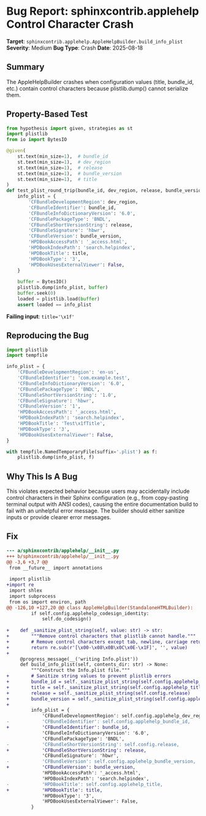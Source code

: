 # Bug Report: sphinxcontrib.applehelp Control Character Crash

**Target**: `sphinxcontrib.applehelp.AppleHelpBuilder.build_info_plist`
**Severity**: Medium
**Bug Type**: Crash
**Date**: 2025-08-18

## Summary

The AppleHelpBuilder crashes when configuration values (title, bundle_id, etc.) contain control characters because plistlib.dump() cannot serialize them.

## Property-Based Test

```python
from hypothesis import given, strategies as st
import plistlib
from io import BytesIO

@given(
    st.text(min_size=1),  # bundle_id
    st.text(min_size=1),  # dev_region
    st.text(min_size=1),  # release
    st.text(min_size=1),  # bundle_version
    st.text(min_size=1),  # title
)
def test_plist_round_trip(bundle_id, dev_region, release, bundle_version, title):
    info_plist = {
        'CFBundleDevelopmentRegion': dev_region,
        'CFBundleIdentifier': bundle_id,
        'CFBundleInfoDictionaryVersion': '6.0',
        'CFBundlePackageType': 'BNDL',
        'CFBundleShortVersionString': release,
        'CFBundleSignature': 'hbwr',
        'CFBundleVersion': bundle_version,
        'HPDBookAccessPath': '_access.html',
        'HPDBookIndexPath': 'search.helpindex',
        'HPDBookTitle': title,
        'HPDBookType': '3',
        'HPDBookUsesExternalViewer': False,
    }
    
    buffer = BytesIO()
    plistlib.dump(info_plist, buffer)
    buffer.seek(0)
    loaded = plistlib.load(buffer)
    assert loaded == info_plist
```

**Failing input**: `title='\x1f'`

## Reproducing the Bug

```python
import plistlib
import tempfile

info_plist = {
    'CFBundleDevelopmentRegion': 'en-us',
    'CFBundleIdentifier': 'com.example.test',
    'CFBundleInfoDictionaryVersion': '6.0',
    'CFBundlePackageType': 'BNDL',
    'CFBundleShortVersionString': '1.0',
    'CFBundleSignature': 'hbwr',
    'CFBundleVersion': '1',
    'HPDBookAccessPath': '_access.html',
    'HPDBookIndexPath': 'search.helpindex',
    'HPDBookTitle': 'Test\x1fTitle',
    'HPDBookType': '3',
    'HPDBookUsesExternalViewer': False,
}

with tempfile.NamedTemporaryFile(suffix='.plist') as f:
    plistlib.dump(info_plist, f)
```

## Why This Is A Bug

This violates expected behavior because users may accidentally include control characters in their Sphinx configuration (e.g., from copy-pasting terminal output with ANSI codes), causing the entire documentation build to fail with an unhelpful error message. The builder should either sanitize inputs or provide clearer error messages.

## Fix

```diff
--- a/sphinxcontrib/applehelp/__init__.py
+++ b/sphinxcontrib/applehelp/__init__.py
@@ -3,6 +3,7 @@
 from __future__ import annotations
 
 import plistlib
+import re
 import shlex
 import subprocess
 from os import environ, path
@@ -126,10 +127,20 @@ class AppleHelpBuilder(StandaloneHTMLBuilder):
         if self.config.applehelp_codesign_identity:
             self.do_codesign()
 
+    def _sanitize_plist_string(self, value: str) -> str:
+        """Remove control characters that plistlib cannot handle."""
+        # Remove control characters except tab, newline, carriage return
+        return re.sub(r'[\x00-\x08\x0B\x0C\x0E-\x1F]', '', value)
+
     @progress_message(__('writing Info.plist'))
     def build_info_plist(self, contents_dir: str) -> None:
         """Construct the Info.plist file."""
+        # Sanitize string values to prevent plistlib errors
+        bundle_id = self._sanitize_plist_string(self.config.applehelp_bundle_id)
+        title = self._sanitize_plist_string(self.config.applehelp_title)
+        release = self._sanitize_plist_string(self.config.release)
+        bundle_version = self._sanitize_plist_string(self.config.applehelp_bundle_version)
+        
         info_plist = {
             'CFBundleDevelopmentRegion': self.config.applehelp_dev_region,
-            'CFBundleIdentifier': self.config.applehelp_bundle_id,
+            'CFBundleIdentifier': bundle_id,
             'CFBundleInfoDictionaryVersion': '6.0',
             'CFBundlePackageType': 'BNDL',
-            'CFBundleShortVersionString': self.config.release,
+            'CFBundleShortVersionString': release,
             'CFBundleSignature': 'hbwr',
-            'CFBundleVersion': self.config.applehelp_bundle_version,
+            'CFBundleVersion': bundle_version,
             'HPDBookAccessPath': '_access.html',
             'HPDBookIndexPath': 'search.helpindex',
-            'HPDBookTitle': self.config.applehelp_title,
+            'HPDBookTitle': title,
             'HPDBookType': '3',
             'HPDBookUsesExternalViewer': False,
         }
```
